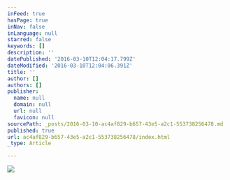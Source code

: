 ```yaml
---
inFeed: true
hasPage: true
inNav: false
inLanguage: null
starred: false
keywords: []
description: ''
datePublished: '2016-03-10T12:04:17.799Z'
dateModified: '2016-03-10T12:04:06.391Z'
title: ''
author: []
authors: []
publisher:
  name: null
  domain: null
  url: null
  favicon: null
sourcePath: _posts/2016-03-10-ac4af829-b657-43e5-a2c1-553738256478.md
published: true
url: ac4af829-b657-43e5-a2c1-553738256478/index.html
_type: Article

---
```

![](https://the-grid-user-content.s3-us-west-2.amazonaws.com/3030c20e-0f16-41ac-a7a2-4ab6e9144b06.jpg)